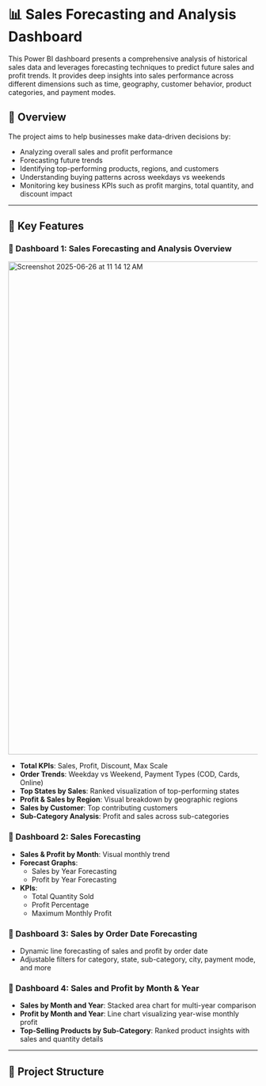 # 📊 Sales Forecasting and Analysis Dashboard

This Power BI dashboard presents a comprehensive analysis of historical sales data and leverages forecasting techniques to predict future sales and profit trends. It provides deep insights into sales performance across different dimensions such as time, geography, customer behavior, product categories, and payment modes.

## 🧾 Overview

The project aims to help businesses make data-driven decisions by:

- Analyzing overall sales and profit performance
- Forecasting future trends
- Identifying top-performing products, regions, and customers
- Understanding buying patterns across weekdays vs weekends
- Monitoring key business KPIs such as profit margins, total quantity, and discount impact

---

## 📌 Key Features

### 🔹 Dashboard 1: **Sales Forecasting and Analysis Overview**
<img width="996" alt="Screenshot 2025-06-26 at 11 14 12 AM" src="https://github.com/user-attachments/assets/34f2f2bc-3429-41f2-bce7-0d346efd02d0" />


- **Total KPIs**: Sales, Profit, Discount, Max Scale
- **Order Trends**: Weekday vs Weekend, Payment Types (COD, Cards, Online)
- **Top States by Sales**: Ranked visualization of top-performing states
- **Profit & Sales by Region**: Visual breakdown by geographic regions
- **Sales by Customer**: Top contributing customers
- **Sub-Category Analysis**: Profit and sales across sub-categories

### 🔹 Dashboard 2: **Sales Forecasting**
- **Sales & Profit by Month**: Visual monthly trend
- **Forecast Graphs**: 
  - Sales by Year Forecasting
  - Profit by Year Forecasting
- **KPIs**: 
  - Total Quantity Sold
  - Profit Percentage
  - Maximum Monthly Profit

### 🔹 Dashboard 3: **Sales by Order Date Forecasting**
- Dynamic line forecasting of sales and profit by order date
- Adjustable filters for category, state, sub-category, city, payment mode, and more

### 🔹 Dashboard 4: **Sales and Profit by Month & Year**
- **Sales by Month and Year**: Stacked area chart for multi-year comparison
- **Profit by Month and Year**: Line chart visualizing year-wise monthly profit
- **Top-Selling Products by Sub-Category**: Ranked product insights with sales and quantity details

---

## 📁 Project Structure


